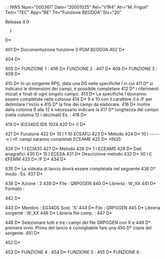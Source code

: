 :  : NWS Num="000361" Date="20001025" Rel="V1R4" Atr="M. Frigoli" Tem="TEC" App="B£" Tit="Funzione B£GDOA" Sts="20"

Release 4.0

      1
D\*

 401      D\*  Documentazione funzione 3 PGM
B£GDOA
 402
D\*

 404
D\*

 405      D\*   FUNZIONE 1 : 
 406      D\*   FUNZIONE 2 : 
 407      D\*
 408      D\*   FUNZIONE
3 : 
 409
D\*

 410      D\*    In un sorgente RPG, data una DS nelle specifiche I in
cui
 411      D\*    si indicano le dimensioni dei campi, è possibile
completare
 412      D\*    i riferimenti iniziali e finali di ogni singolo
campo.
 413      D\*    Le specifiche I dovranno essere completate nella
colonna
 414      D\*    9 e 10 con il carattere /I e /F per delimitare l'inizio e  415      D\*    la fine dei campi da
elaborare.
 416      D\*    Inoltre dalla colonna 9 alla 12 è necessario indicare
la
 417      D\*    lunghezza del campo (nella colonna 12 i decimali) Es. : 
 418
D\*

 419      D\*      I£G34DS     IDS
1024
 420      D\* /I
D\*

 421      D\*
Funzione
 422      D\*  10  I                                        1  10
£CEAFU
 423      D\*      Metodo
 424      D\*  10  I    ------> I rif. campi saranno completati
£CEAME
 425      D\*
\*IN35

 426      D\*   1  I
£CIA35
 427      D\*
Metodo
 428      D\*   1  I
£CEAMS
 429      D\*      Dati
anagrafici
 430      D\*  15  I
£CESA
 431      D\*      Descrizione metodo
 432      D\*  30  I
££FEMM
 433      D\* /F
D\*
 434
D\*

 435      D\*    La videata di lancio dovrà essere completata nel seguente  436      D\*    modo : 
Es.
 437
D\*

 438      D\*   Azione : 
3
 439      D\*   File : 
QRPGGEN
 440      D\*   Libreria : 
W_XX
 441      D\*
Formato : 

 442
D\*

 443      D\*   Membro :                   £G34DS        Sost.
'S'
 444      D\*   File : 
QRPGGEN
 445      D\*   Libreria sorgente : 
W_XX
 446      D\*   Libreria file
comp. : 
 447
D\*

 448      D\*    Selezionare tutti e tre i campi del file QRPGGEN con X e  449      D\*    premere invio. Prima del lancio è consigliabile fare una  450      D\*    copia del
sorgente.
 451
D\*

 452
D\*

 453      D\*   FUNZIONE
4 : 
 454      D\*   FUNZIONE
5 : 
 455      D\*   FUNZIONE
6 : 


